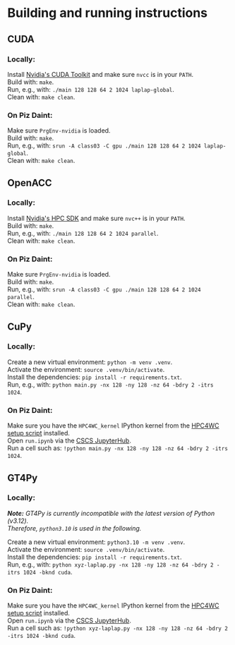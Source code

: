 # Building and running instructions

## CUDA
### Locally:
Install [Nvidia's CUDA Toolkit](https://developer.nvidia.com/cuda-toolkit) and make sure `nvcc` is in your `PATH`.\
Build with: `make`.\
Run, e.g., with: `./main 128 128 64 2 1024 laplap-global`.\
Clean with: `make clean`.

### On Piz Daint:
Make sure `PrgEnv-nvidia` is loaded.\
Build with: `make`.\
Run, e.g., with: `srun -A class03 -C gpu ./main 128 128 64 2 1024 laplap-global`.\
Clean with: `make clean`.

## OpenACC
### Locally:
Install [Nvidia's HPC SDK](https://developer.nvidia.com/hpc-sdk) and make sure `nvc++` is in your `PATH`.\
Build with: `make`.\
Run, e.g., with: `./main 128 128 64 2 1024 parallel`.\
Clean with: `make clean`.

### On Piz Daint:
Make sure `PrgEnv-nvidia` is loaded.\
Build with: `make`.\
Run, e.g., with: `srun -A class03 -C gpu ./main 128 128 64 2 1024 parallel`.\
Clean with: `make clean`.

## CuPy
### Locally:
Create a new virtual environment: `python -m venv .venv`.\
Activate the environment: `source .venv/bin/activate`.\
Install the dependencies: `pip install -r requirements.txt`.\
Run, e.g., with: `python main.py -nx 128 -ny 128 -nz 64 -bdry 2 -itrs 1024`.

### On Piz Daint:
Make sure you have the `HPC4WC_kernel` IPython kernel from the [HPC4WC setup script](https://github.com/ofuhrer/HPC4WC/blob/main/setup/HPC4WC_setup.sh) installed.\
Open `run.ipynb` via the [CSCS JupyterHub](https://jupyter.cscs.ch).\
Run a cell such as: `!python main.py -nx 128 -ny 128 -nz 64 -bdry 2 -itrs 1024`.

## GT4Py
### Locally:
_**Note:** GT4Py is currently incompatible with the latest version of Python (v3.12)._\
_Therefore, `python3.10` is used in the following._

Create a new virtual environment: `python3.10 -m venv .venv`.\
Activate the environment: `source .venv/bin/activate`.\
Install the dependencies: `pip install -r requirements.txt`.\
Run, e.g., with: `python xyz-laplap.py -nx 128 -ny 128 -nz 64 -bdry 2 -itrs 1024 -bknd cuda`.

### On Piz Daint:
Make sure you have the `HPC4WC_kernel` IPython kernel from the [HPC4WC setup script](https://github.com/ofuhrer/HPC4WC/blob/main/setup/HPC4WC_setup.sh) installed.\
Open `run.ipynb` via the [CSCS JupyterHub](https://jupyter.cscs.ch).\
Run a cell such as: `!python xyz-laplap.py -nx 128 -ny 128 -nz 64 -bdry 2 -itrs 1024 -bknd cuda`.
